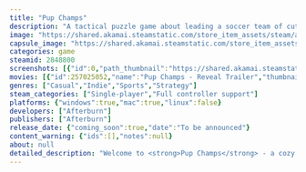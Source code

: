 ```yaml
---
title: "Pup Champs"
description: "A tactical puzzle game about leading a soccer team of cute pups. Solve puzzles, score goals, and become the Champs!"
image: "https://shared.akamai.steamstatic.com/store_item_assets/steam/apps/2848800/header.jpg?t=1730978871"
capsule_image: "https://shared.akamai.steamstatic.com/store_item_assets/steam/apps/2848800/capsule_231x87.jpg?t=1730978871"
categories: game
steamid: 2848800
screenshots: [{"id":0,"path_thumbnail":"https://shared.akamai.steamstatic.com/store_item_assets/steam/apps/2848800/ss_90b487eb80df39db2c5876353fab184eeee514b9.600x338.jpg?t=1730978871","path_full":"https://shared.akamai.steamstatic.com/store_item_assets/steam/apps/2848800/ss_90b487eb80df39db2c5876353fab184eeee514b9.1920x1080.jpg?t=1730978871"},{"id":1,"path_thumbnail":"https://shared.akamai.steamstatic.com/store_item_assets/steam/apps/2848800/ss_2350206c40e29d4400752f984ecc30f2fbcb7f6c.600x338.jpg?t=1730978871","path_full":"https://shared.akamai.steamstatic.com/store_item_assets/steam/apps/2848800/ss_2350206c40e29d4400752f984ecc30f2fbcb7f6c.1920x1080.jpg?t=1730978871"},{"id":2,"path_thumbnail":"https://shared.akamai.steamstatic.com/store_item_assets/steam/apps/2848800/ss_ee98ff987057dd3ddc16b6af7a213b20362023f8.600x338.jpg?t=1730978871","path_full":"https://shared.akamai.steamstatic.com/store_item_assets/steam/apps/2848800/ss_ee98ff987057dd3ddc16b6af7a213b20362023f8.1920x1080.jpg?t=1730978871"},{"id":3,"path_thumbnail":"https://shared.akamai.steamstatic.com/store_item_assets/steam/apps/2848800/ss_c876ff3fde1e51b546fcbc4b3994e4255ba5ccf3.600x338.jpg?t=1730978871","path_full":"https://shared.akamai.steamstatic.com/store_item_assets/steam/apps/2848800/ss_c876ff3fde1e51b546fcbc4b3994e4255ba5ccf3.1920x1080.jpg?t=1730978871"},{"id":4,"path_thumbnail":"https://shared.akamai.steamstatic.com/store_item_assets/steam/apps/2848800/ss_dedcaff573e4978064d9f3aa3ea497c62723dd7c.600x338.jpg?t=1730978871","path_full":"https://shared.akamai.steamstatic.com/store_item_assets/steam/apps/2848800/ss_dedcaff573e4978064d9f3aa3ea497c62723dd7c.1920x1080.jpg?t=1730978871"},{"id":5,"path_thumbnail":"https://shared.akamai.steamstatic.com/store_item_assets/steam/apps/2848800/ss_7f3c894fdcf259b6e95cadffefc5593289c514d5.600x338.jpg?t=1730978871","path_full":"https://shared.akamai.steamstatic.com/store_item_assets/steam/apps/2848800/ss_7f3c894fdcf259b6e95cadffefc5593289c514d5.1920x1080.jpg?t=1730978871"},{"id":6,"path_thumbnail":"https://shared.akamai.steamstatic.com/store_item_assets/steam/apps/2848800/ss_0c19d529315cc1deda50e83505ee3fbe2a1c5be2.600x338.jpg?t=1730978871","path_full":"https://shared.akamai.steamstatic.com/store_item_assets/steam/apps/2848800/ss_0c19d529315cc1deda50e83505ee3fbe2a1c5be2.1920x1080.jpg?t=1730978871"},{"id":7,"path_thumbnail":"https://shared.akamai.steamstatic.com/store_item_assets/steam/apps/2848800/ss_7c768e4f8f148afa81fb42fd6ef508a72e03dfe7.600x338.jpg?t=1730978871","path_full":"https://shared.akamai.steamstatic.com/store_item_assets/steam/apps/2848800/ss_7c768e4f8f148afa81fb42fd6ef508a72e03dfe7.1920x1080.jpg?t=1730978871"}]
movies: [{"id":257025052,"name":"Pup Champs - Reveal Trailer","thumbnail":"https://shared.akamai.steamstatic.com/store_item_assets/steam/apps/257025052/movie.293x165.jpg?t=1721393882","webm":{"480":"http://video.akamai.steamstatic.com/store_trailers/257025052/movie480_vp9.webm?t=1721393882","max":"http://video.akamai.steamstatic.com/store_trailers/257025052/movie_max_vp9.webm?t=1721393882"},"mp4":{"480":"http://video.akamai.steamstatic.com/store_trailers/257025052/movie480.mp4?t=1721393882","max":"http://video.akamai.steamstatic.com/store_trailers/257025052/movie_max.mp4?t=1721393882"},"highlight":true}]
genres: ["Casual","Indie","Sports","Strategy"]
steam_categories: ["Single-player","Full controller support"]
platforms: {"windows":true,"mac":true,"linux":false}
developers: ["Afterburn"]
publishers: ["Afterburn"]
release_date: {"coming_soon":true,"date":"To be announced"}
content_warning: {"ids":[],"notes":null}
about: null
detailed_description: "Welcome to <strong>Pup Champs</strong> - a cozy tactical puzzle game where you guide a team of adorable pups through school league soccer matches. Use your wits to solve over 100 challenges and become the best team in the neighborhood!<br><br><img class=\"bb_img\" src=\"https://shared.akamai.steamstatic.com/store_item_assets/steam/apps/2848800/extras/pupchamps_divider-5.png?t=1730978871\" /><h2 class=\"bb_tag\">PLAN YOUR ACTIONS</h2>Just like in a thrilling match, every move you make counts. Piece together your strategy, align your long passes with well-timed crosses, and lead your team to victory.<br><br><img class=\"bb_img\" src=\"https://shared.akamai.steamstatic.com/store_item_assets/steam/apps/2848800/extras/pupchamps_gif_2_slim-ezgif.com-crop.gif?t=1730978871\" /><h2 class=\"bb_tag\">BECOME A PUZZLE CHAMPION</h2>Start on a bumpy neighborhood lawn and work your way up to the field of a district stadium. Each world offers a set of puzzles introducing new enemies and terrain hazards - watch out for monkeys following your moves, and don't lose the ball in the tall grass!<br><br><img class=\"bb_img\" src=\"https://shared.akamai.steamstatic.com/store_item_assets/steam/apps/2848800/extras/pupchamps_divider-6.png?t=1730978871\" /><h2 class=\"bb_tag\">EXPERIENCE THE UNDERDOG'S TALE</h2>As a retired soccer coach, use your experience and cunning to help out a bunch of clumsy pups become the Champs! Witness the daily struggles of rookies on the field, face their problems, and learn about the value of sportsmanship - all told through light-hearted comic strips.<br><br><img class=\"bb_img\" src=\"https://shared.akamai.steamstatic.com/store_item_assets/steam/apps/2848800/extras/pupchamps_gif_1v3-ezgif.com-crop.gif?t=1730978871\" /><h2 class=\"bb_tag\">ZERO UNDERSTANDING OF SOCCER REQUIRED</h2>Not familiar with soccer terms like &quot;offside&quot;? No worries! Pup Champs is designed to be accessible to everyone. A series of carefully crafted puzzles will guide you to shine on the field and score game-winning goals."
---
```


